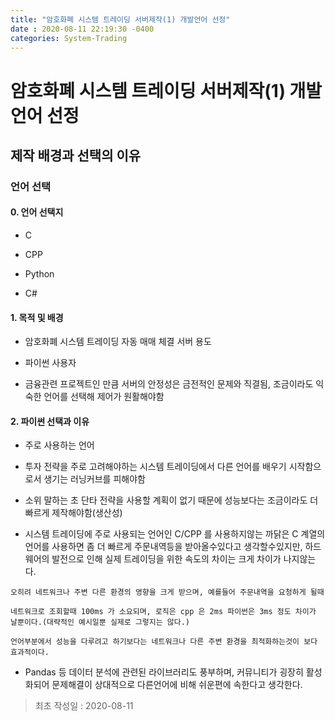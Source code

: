 ```yaml
---
title: "암호화폐 시스템 트레이딩 서버제작(1) 개발언어 선정"
date : 2020-08-11 22:19:30 -0400
categories: System-Trading
---
```


# 암호화폐 시스템 트레이딩 서버제작(1) 개발언어 선정


## 제작 배경과 선택의 이유

### 언어 선택

#### 0. 언어 선택지

- C

- CPP

- Python

- C#

#### 1. 목적 및 배경

- 암호화폐 시스템 트레이딩 자동 매매 체결 서버 용도

- 파이썬 사용자

- 금융관련 프로젝트인 만큼 서버의 안정성은 금전적인 문제와 직결됨, 조금이라도 익숙한 언어를 선택해 제어가 원활해야함


#### 2. 파이썬 선택과 이유

- 주로 사용하는 언어

- 투자 전략을 주로 고려해야하는 시스템 트레이딩에서 다른 언어를 배우기 시작함으로서 생기는 러닝커브를 피해야함

- 소위 말하는 초 단타 전략을 사용할 계획이 없기 때문에 성능보다는 조금이라도 더 빠르게 제작해야함(생산성)

- 시스템 트레이딩에 주로 사용되는 언어인 C/CPP 를 사용하지않는 까닭은 C 계열의 언어를 사용하면 좀 더 빠르게 주문내역등을 받아올수있다고 생각할수있지만,
  하드웨어의 발전으로 인해 실제 트레이딩을 위한 속도의 차이는 크게 차이가 나지않는다.
  
```
오히려 네트워크나 주변 다른 환경의 영향을 크게 받으며, 예를들어 주문내역을 요청하게 될때

네트워크로 조회할때 100ms 가 소요되며, 로직은 cpp 은 2ms 파이썬은 3ms 정도 차이가 날뿐이다.(대략적인 예시일뿐 실제로 그렇지는 않다.)

언어부분에서 성능을 다루려고 하기보다는 네트워크나 다른 주변 환경을 최적화하는것이 보다 효과적이다.
```

- Pandas 등 데이터 분석에 관련된 라이브러리도 풍부하며, 커뮤니티가 굉장히 활성화되어 문제해결이 상대적으로 다른언어에 비해 쉬운편에 속한다고 생각한다.









> 최초 작성일 : 2020-08-11
